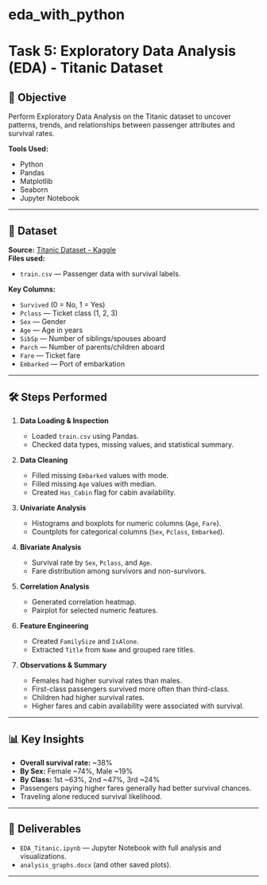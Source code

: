 # eda_with_python
# Task 5: Exploratory Data Analysis (EDA) - Titanic Dataset

## 📌 Objective
Perform Exploratory Data Analysis on the Titanic dataset to uncover patterns, trends, and relationships between passenger attributes and survival rates.

**Tools Used:**
- Python
- Pandas
- Matplotlib
- Seaborn
- Jupyter Notebook

---

## 📂 Dataset
**Source:** [Titanic Dataset - Kaggle](https://www.kaggle.com/c/titanic)  
**Files used:**
- `train.csv` — Passenger data with survival labels.

**Key Columns:**
- `Survived` (0 = No, 1 = Yes)
- `Pclass` — Ticket class (1, 2, 3)
- `Sex` — Gender
- `Age` — Age in years
- `SibSp` — Number of siblings/spouses aboard
- `Parch` — Number of parents/children aboard
- `Fare` — Ticket fare
- `Embarked` — Port of embarkation

---

## 🛠 Steps Performed
1. **Data Loading & Inspection**
   - Loaded `train.csv` using Pandas.
   - Checked data types, missing values, and statistical summary.

2. **Data Cleaning**
   - Filled missing `Embarked` values with mode.
   - Filled missing `Age` values with median.
   - Created `Has_Cabin` flag for cabin availability.

3. **Univariate Analysis**
   - Histograms and boxplots for numeric columns (`Age`, `Fare`).
   - Countplots for categorical columns (`Sex`, `Pclass`, `Embarked`).

4. **Bivariate Analysis**
   - Survival rate by `Sex`, `Pclass`, and `Age`.
   - Fare distribution among survivors and non-survivors.

5. **Correlation Analysis**
   - Generated correlation heatmap.
   - Pairplot for selected numeric features.

6. **Feature Engineering**
   - Created `FamilySize` and `IsAlone`.
   - Extracted `Title` from `Name` and grouped rare titles.

7. **Observations & Summary**
   - Females had higher survival rates than males.
   - First-class passengers survived more often than third-class.
   - Children had higher survival rates.
   - Higher fares and cabin availability were associated with survival.

---

## 📊 Key Insights
- **Overall survival rate:** ~38%
- **By Sex:** Female ~74%, Male ~19%
- **By Class:** 1st ~63%, 2nd ~47%, 3rd ~24%
- Passengers paying higher fares generally had better survival chances.
- Traveling alone reduced survival likelihood.

---

## 📁 Deliverables
- `EDA_Titanic.ipynb` — Jupyter Notebook with full analysis and visualizations.
- `analysis_graphs.docx` (and other saved plots).

---

